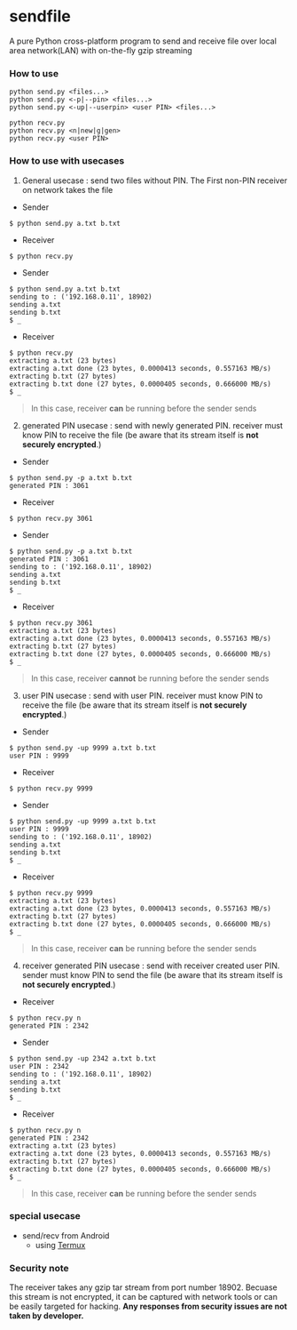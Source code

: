 # sendfile
A pure Python cross-platform program to send and receive file over local area network(LAN) with on-the-fly gzip streaming

### How to use
```
python send.py <files...>
python send.py <-p|--pin> <files...>
python send.py <-up|--userpin> <user PIN> <files...>
```
```
python recv.py
python recv.py <n|new|g|gen>
python recv.py <user PIN>
```

### How to use with usecases
1. General usecase : send two files without PIN. The First non-PIN receiver on network takes the file
- Sender
```shell
$ python send.py a.txt b.txt
```
- Receiver
```shell
$ python recv.py
```
- Sender
```shell
$ python send.py a.txt b.txt
sending to : ('192.168.0.11', 18902)
sending a.txt
sending b.txt
$ _
```
- Receiver
```shell
$ python recv.py
extracting a.txt (23 bytes)
extracting a.txt done (23 bytes, 0.0000413 seconds, 0.557163 MB/s)
extracting b.txt (27 bytes)
extracting b.txt done (27 bytes, 0.0000405 seconds, 0.666000 MB/s)
$ _
```
> In this case, receiver **can** be running before the sender sends

2. generated PIN usecase : send with newly generated PIN. receiver must know PIN to receive the file (be aware that its stream itself is **not securely encrypted**.)
- Sender
```shell
$ python send.py -p a.txt b.txt
generated PIN : 3061
```
- Receiver
```shell
$ python recv.py 3061
```
- Sender
```shell
$ python send.py -p a.txt b.txt
generated PIN : 3061
sending to : ('192.168.0.11', 18902)
sending a.txt
sending b.txt
$ _
```
- Receiver
```shell
$ python recv.py 3061
extracting a.txt (23 bytes)
extracting a.txt done (23 bytes, 0.0000413 seconds, 0.557163 MB/s)
extracting b.txt (27 bytes)
extracting b.txt done (27 bytes, 0.0000405 seconds, 0.666000 MB/s)
$ _
```
> In this case, receiver **cannot** be running before the sender sends

3. user PIN usecase : send with user PIN. receiver must know PIN to receive the file (be aware that its stream itself is **not securely encrypted**.)
- Sender
```shell
$ python send.py -up 9999 a.txt b.txt
user PIN : 9999
```
- Receiver
```shell
$ python recv.py 9999
```
- Sender
```shell
$ python send.py -up 9999 a.txt b.txt
user PIN : 9999
sending to : ('192.168.0.11', 18902)
sending a.txt
sending b.txt
$ _
```
- Receiver
```shell
$ python recv.py 9999
extracting a.txt (23 bytes)
extracting a.txt done (23 bytes, 0.0000413 seconds, 0.557163 MB/s)
extracting b.txt (27 bytes)
extracting b.txt done (27 bytes, 0.0000405 seconds, 0.666000 MB/s)
$ _
```
> In this case, receiver **can** be running before the sender sends

4. receiver generated PIN usecase : send with receiver created user PIN. sender must know PIN to send the file (be aware that its stream itself is **not securely encrypted**.)
- Receiver
```shell
$ python recv.py n
generated PIN : 2342
```
- Sender
```shell
$ python send.py -up 2342 a.txt b.txt
user PIN : 2342
sending to : ('192.168.0.11', 18902)
sending a.txt
sending b.txt
$ _
```
- Receiver
```shell
$ python recv.py n
generated PIN : 2342
extracting a.txt (23 bytes)
extracting a.txt done (23 bytes, 0.0000413 seconds, 0.557163 MB/s)
extracting b.txt (27 bytes)
extracting b.txt done (27 bytes, 0.0000405 seconds, 0.666000 MB/s)
$ _
```
> In this case, receiver **can** be running before the sender sends

### special usecase
- send/recv from Android
  - using [Termux](https://play.google.com/store/apps/details?id=com.termux&hl=en)

### Security note
The receiver takes any gzip tar stream from port number 18902.
Becuase this stream is not encrypted, it can be captured with network tools or can be easily targeted for hacking.
**Any responses from security issues are not taken by developer.**
